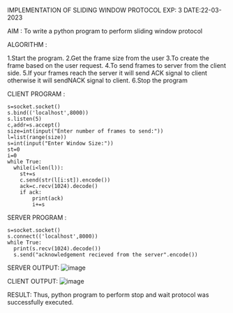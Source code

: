 IMPLEMENTATION OF SLIDING WINDOW PROTOCOL EXP: 3 DATE:22-03-2023 

AIM : 
To write a python program to perform sliding window protocol 

ALGORITHM :

1.Start the program.
2.Get the frame size from the user
3.To create the frame based on the user request.
4.To send frames to server from the client side.
5.If your frames reach the server it will send ACK signal to client otherwise it will sendNACK signal to client.
6.Stop the program 

CLIENT PROGRAM : 
```import socket
s=socket.socket()
s.bind(('localhost',8000))
s.listen(5)
c,addr=s.accept() 
size=int(input("Enter number of frames to send:")) 
l=list(range(size)) 
s=int(input("Enter Window Size:"))
st=0 
i=0
while True:
  while(i<len(l)):
    st+=s
    c.send(str(l[i:st]).encode())
    ack=c.recv(1024).decode()
    if ack:
 	    print(ack)
    	i+=s
```
SERVER PROGRAM : 
```import socket
s=socket.socket()
s.connect(('localhost',8000)) 
while True: 
  print(s.recv(1024).decode()) 
  s.send("acknowledgement recieved from the server".encode())
```
SERVER OUTPUT:
![image](https://github.com/SanjithaBolisetti/EX-3/assets/119393633/c29e7e2e-0c8b-477a-a7c0-cb47ca934d63)

CLIENT OUTPUT:
![image](https://github.com/SanjithaBolisetti/EX-3/assets/119393633/9a074f1c-3bdb-4e66-b3ad-3a11fc739637)

RESULT:
Thus, python program to perform stop and wait protocol was successfully executed.
